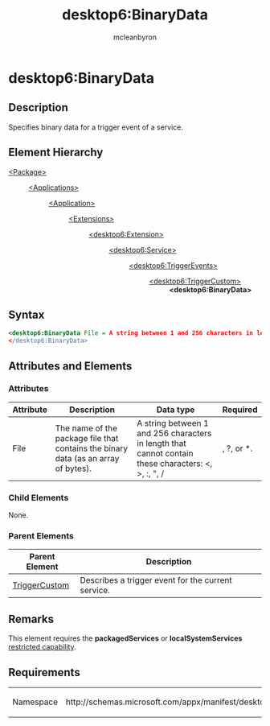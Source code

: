 ﻿---
author: mcleanbyron
title: desktop6:BinaryData
description: Specifies binary data for a trigger event of a service.
ms.author: mcleans
ms.date: 04/19/2019
ms.topic: reference
keywords: windows 10, uwp, schema, manifest, desktop, extension 
ms.custom: 19H1
---

# desktop6:BinaryData

## Description

Specifies binary data for a trigger event of a service.

## Element Hierarchy
<dl>
<dt><a href="element-package.md">&lt;Package&gt;</a></dt>
<dd>
<dl>
<dt><a href="element-applications.md">&lt;Applications&gt;</a></dt>
<dd>
<dl>
<dt><a href="element-application.md">&lt;Application&gt;</a></dt>
<dd>
<dl>
<dt><a href="element-1-extensions.md">&lt;Extensions&gt;</a></dt>
<dd>
<dl>
<dt><a href="element-desktop6-extension.md">&lt;desktop6:Extension&gt;</a></dt>
<dd>
<dl>
<dt><a href="element-desktop6-service.md">&lt;desktop6:Service&gt;</a></dt>
<dd>
<dl>
<dt><a href="element-desktop6-triggerevents.md">&lt;desktop6:TriggerEvents&gt;</a></dt>
<dd>
<dl>
<dt><a href="element-desktop6-triggercustom.md">&lt;desktop6:TriggerCustom&gt;</a></dt>
<dd><b>&lt;desktop6:BinaryData&gt;</b></dd>
</dl>
</dd>
</dl>
</dd>
</dl>
</dd>
</dl>
</dd>
</dl>
</dd>
</dl>
</dd>
</dl>
</dd>
</dl>


## Syntax
```xml
<desktop6:BinaryData File = A string between 1 and 256 characters in length that cannot contain these characters: <, >, :, ", |, ?, or *. >
</desktop6:BinaryData>
```

## Attributes and Elements

### Attributes

| Attribute | Description | Data type | Required |
|-----------|-------------|-----------|----------|
| File | The name of the package file that contains the binary data (as an array of bytes). | A string between 1 and 256 characters in length that cannot contain these characters: <, >, :, ", /|, ?, or *. | Yes |


### Child Elements

None.

### Parent Elements

| Parent Element | Description |
|---------------|-------------|
| [TriggerCustom](element-desktop6-triggercustom.md) | Describes a trigger event for the current service. |  


## Remarks

This element requires the **packagedServices** or **localSystemServices** [restricted capability](https://docs.microsoft.com/windows/uwp/packaging/app-capability-declarations#restricted-capabilities).


## Requirements

<table>
<colgroup>
<col width="50%" />
<col width="50%" />
</colgroup>
<tbody>
<tr class="odd">
<td><p>Namespace</p></td>
<td><p>http://schemas.microsoft.com/appx/manifest/desktop/windows10/6</p></td>
</tr>
</tbody>
</table>
